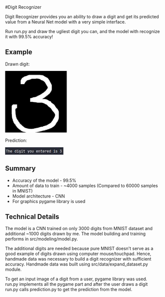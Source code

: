 #Digit Recognizer

Digit Recognizer provides you an ability to draw a digit and get its predicted value from a Neural Net 
model with a very simple interface.

Run run.py and draw the ugliest digit you can, and the model with recognize it with 99.5% accuracy!

## Example

Drawn digit:

<img src="./img/examp_inp.png" alt="drawing" width="200"/>

Prediction:

<img src="./img/examp_pred.jpg" alt="drawing"/>
<br/>

## Summary
* Accuracy of the model - 99.5%
* Amount of data to train - ~4000 samples (Compared to 60000 samples in MNIST)
* Model architecture - CNN
* For graphics pygame library is used

## Technical Details
The model is a CNN trained on only 3000 digits from MNIST dataset and additional ~1000 digits drawn by me. 
The model building and training performs in src/modeling/model.py.

The additional digits are needed because pure MNIST doesn't serve as a good example of digits drawn using 
computer mouse/touchpad. Hence, handmade data was necessary to build a digit recognizer with sufficient 
accuracy. Handmade data was built using src/data/expand_dataset.py module.

To get an input image of a digit from a user, pygame library was used. run.py implements all the pygame 
part and after the user draws a digit run.py calls prediction.py to get the prediction from the model.
